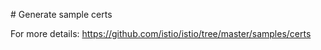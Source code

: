 # Generate sample certs

For more details: https://github.com/istio/istio/tree/master/samples/certs
